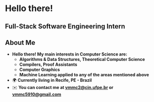 Hello there!
=====================================================================================================================================================

Full-Stack Software Engineering Intern
--------------------------------------------------------------------------------

## About Me
* __Hello there! My main interests in Computer Science are:__
  * __Algorithms & Data Structures, Theoretical Computer Science__
  * __Compilers, Proof Assistants__
  * __Computer Graphics__
  * __Machine Learning applied to any of the areas mentioned above__
*   🌍  __Currently living in Recife, PE - Brazil__
*   ✉️  __You can contact me at [vmmc2@cin.ufpe.br](mailto:vmmc2@cin.ufpe.br) or [vmmc5910@gmail.com](mailto:vmmc5910@gmail.com)__
 
<!-- <h3> I am currently taking a deep dive into the following technologies in order to master them: </p>
<p align="left">
  <a href="https://skillicons.dev">
    <img src="https://skillicons.dev/icons?i=python" />
  </a>
</p>

<h3> At my current job (and also in the previous ones) I work(ed) with: </p>
<p align="left">
  <a href="https://skillicons.dev">
    <img src="https://skillicons.dev/icons?i=js,css,html,ts,react,tailwind,ruby,rails,postgresql" />
  </a>
</p>
-->
